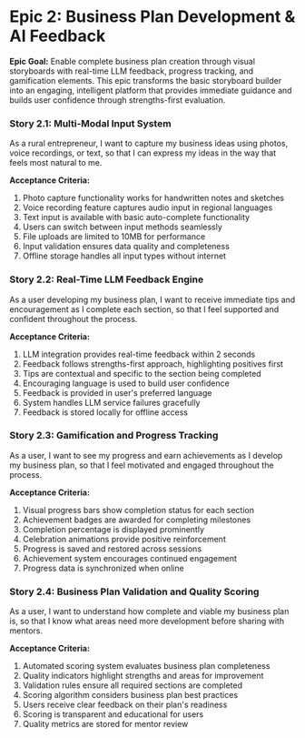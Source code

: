 # Epic 2: Business Plan Development & AI Feedback

**Epic Goal:** Enable complete business plan creation through visual storyboards with real-time LLM feedback, progress tracking, and gamification elements. This epic transforms the basic storyboard builder into an engaging, intelligent platform that provides immediate guidance and builds user confidence through strengths-first evaluation.

### Story 2.1: Multi-Modal Input System

As a rural entrepreneur,
I want to capture my business ideas using photos, voice recordings, or text,
so that I can express my ideas in the way that feels most natural to me.

**Acceptance Criteria:**
1. Photo capture functionality works for handwritten notes and sketches
2. Voice recording feature captures audio input in regional languages
3. Text input is available with basic auto-complete functionality
4. Users can switch between input methods seamlessly
5. File uploads are limited to 10MB for performance
6. Input validation ensures data quality and completeness
7. Offline storage handles all input types without internet

### Story 2.2: Real-Time LLM Feedback Engine

As a user developing my business plan,
I want to receive immediate tips and encouragement as I complete each section,
so that I feel supported and confident throughout the process.

**Acceptance Criteria:**
1. LLM integration provides real-time feedback within 2 seconds
2. Feedback follows strengths-first approach, highlighting positives first
3. Tips are contextual and specific to the section being completed
4. Encouraging language is used to build user confidence
5. Feedback is provided in user's preferred language
6. System handles LLM service failures gracefully
7. Feedback is stored locally for offline access

### Story 2.3: Gamification and Progress Tracking

As a user,
I want to see my progress and earn achievements as I develop my business plan,
so that I feel motivated and engaged throughout the process.

**Acceptance Criteria:**
1. Visual progress bars show completion status for each section
2. Achievement badges are awarded for completing milestones
3. Completion percentage is displayed prominently
4. Celebration animations provide positive reinforcement
5. Progress is saved and restored across sessions
6. Achievement system encourages continued engagement
7. Progress data is synchronized when online

### Story 2.4: Business Plan Validation and Quality Scoring

As a user,
I want to understand how complete and viable my business plan is,
so that I know what areas need more development before sharing with mentors.

**Acceptance Criteria:**
1. Automated scoring system evaluates business plan completeness
2. Quality indicators highlight strengths and areas for improvement
3. Validation rules ensure all required sections are completed
4. Scoring algorithm considers business plan best practices
5. Users receive clear feedback on their plan's readiness
6. Scoring is transparent and educational for users
7. Quality metrics are stored for mentor review

